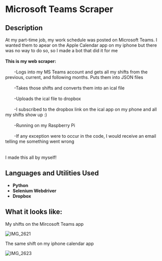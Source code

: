 <h1>Microsoft Teams Scraper</h1>

<h2>Description</h2>
At my part-time job, my work schedule was posted on Microsoft Teams. I wanted them to apear on the Apple Calendar app on my iphone but there was no way to do so, so I made a bot that did it for me<br />
<br />
<b>This is my web scraper:</b><br /><br />
  &emsp;&emsp;-Logs into my MS Teams account and gets all my shifts from the previous, current, and following months. Puts them into JSON files<br /><br />
  &emsp;&emsp;-Takes those shifts and converts them into an ical file<br /><br />
  &emsp;&emsp;-Uploads the ical file to dropbox<br /><br />
  &emsp;&emsp;-I subscribed to the dropbox link on the ical app on my phone and all my shifts show up :)<br /><br />
  &emsp;&emsp;-Running on my Raspberry Pi<br /><br />
  &emsp;&emsp;-If any exception were to occur in the code, I would receive an email telling me something went wrong<br /><br />
 
<br />
I made this all by myself!<br />

<h2>Languages and Utilities Used</h2>

- <b>Python</b> 
- <b>Selenium Webdriver</b>
- <b>Dropbox</b>

<h2>What it looks like:</h2>
My shifts on the Mircosoft Teams app

![IMG_2621](https://github.com/ManavToor/ShiftstoIcal/assets/68403400/8057c5ce-94b2-4ca8-b220-077171e05ff4)

The same shift on my iphone calendar app

![IMG_2623](https://github.com/ManavToor/ShiftstoIcal/assets/68403400/fb01d54c-5721-4e1a-818e-c39b2f823f46)


<!--
 ```diff
- text in red
+ text in green
! text in orange
# text in gray
@@ text in purple (and bold)@@
```
--!>
